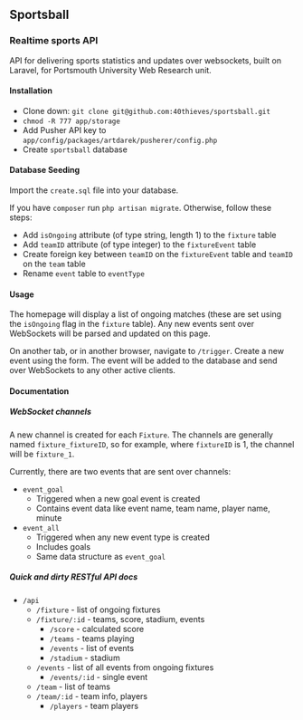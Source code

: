 ## Sportsball

### Realtime sports API

API for delivering sports statistics and updates over websockets, built on Laravel, for Portsmouth University Web Research unit.

#### Installation

* Clone down: `git clone git@github.com:40thieves/sportsball.git`
* `chmod -R 777 app/storage`
* Add Pusher API key to `app/config/packages/artdarek/pusherer/config.php`
* Create `sportsball` database

#### Database Seeding

Import the `create.sql` file into your database.

If you have `composer` run `php artisan migrate`. Otherwise, follow these steps:

* Add `isOngoing` attribute (of type string, length 1) to the `fixture` table
* Add `teamID` attribute (of type integer) to the `fixtureEvent` table
* Create foreign key between `teamID` on the `fixtureEvent` table and `teamID` on the `team` table
* Rename `event` table to `eventType`

#### Usage

The homepage will display a list of ongoing matches (these are set using the `isOngoing` flag in the `fixture` table). Any new events sent over WebSockets will be parsed and updated on this page.

 On another tab, or in another browser, navigate to `/trigger`. Create a new event using the form. The event will be added to the database and send over WebSockets to any other active clients.

#### Documentation

##### WebSocket channels

A new channel is created for each `Fixture`. The channels are generally named `fixture_fixtureID`, so for example,  where `fixtureID` is 1, the channel will be `fixture_1`.

Currently, there are two events that are sent over channels:

* `event_goal`
	* Triggered when a new goal event is created
	* Contains event data like event name, team name, player name, minute
* `event_all`
	* Triggered when any new event type is created
	* Includes goals
	* Same data structure as `event_goal`

##### Quick and dirty RESTful API docs

* `/api`
	* `/fixture` - list of ongoing fixtures
	* `/fixture/:id` - teams, score, stadium, events
		* `/score` - calculated score
		* `/teams` - teams playing
		* `/events` - list of events
		* `/stadium` - stadium
	* `/events` - list of all events from ongoing fixtures
		* `/events/:id` - single event
	* `/team` - list of teams
	* `/team/:id` - team info, players
		* `/players` - team players

